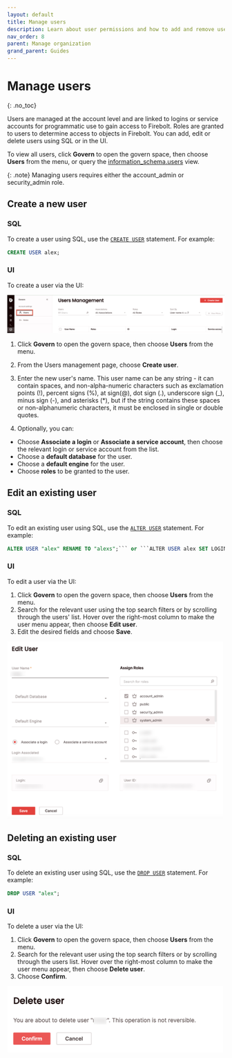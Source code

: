 ```yaml
---
layout: default
title: Manage users
description: Learn about user permissions and how to add and remove users in a Firebolt account.
nav_order: 8
parent: Manage organization
grand_parent: Guides
---
```


# Manage users
{: .no_toc}

Users are managed at the account level and are linked to logins or service accounts for programmatic use to gain access to Firebolt. Roles are granted to users to determine access to objects in Firebolt. You can add, edit or delete users using SQL or in the UI. 

To view all users, click **Govern** to open the govern space, then choose **Users** from the menu, or query the [information_schema.users](../../sql_reference/information-schema/users.md) view. 

{: .note}
Managing users requires either the account_admin or security_admin role.

## Create a new user

### SQL 
To create a user using SQL, use the [`CREATE USER`](../../sql_reference/commands/access-control/create-user.md) statement. For example:

```sql
CREATE USER alex;
```

### UI
To create a user via the UI:

![Govern > Users](../../assets/images/userspage.png)

1. Click **Govern** to open the govern space, then choose **Users** from the menu.
2. From the Users management page, choose **Create user**.
3. Enter the new user's name. This user name can be any string - it can contain spaces, and non-alpha-numeric characters such as exclamation points (!), percent signs (%), at sign(@), dot sign (.), underscore sign (_), minus sign (-), and asterisks (*), but if the string contains these spaces or non-alphanumeric characters, it must be enclosed in single or double quotes. 

4. Optionally, you can:
  - Choose **Associate a login** or **Associate a service account**, then choose the relevant login or service account from the list.
  - Choose a **default database** for the user.
  - Choose a **default engine** for the user. 
  - Choose **roles** to be granted to the user. 

## Edit an existing user

### SQL 
To edit an existing user using SQL, use the [`ALTER USER`](../../sql_reference/commands/access-control/alter-user.md) statement. For example:

```sql
ALTER USER "alex" RENAME TO "alexs";``` or ```ALTER USER alex SET LOGIN_NAME="alexs@acme.com";
```

### UI
To edit a user via the UI:
1. Click **Govern** to open the govern space, then choose **Users** from the menu.
2. Search for the relevant user using the top search filters or by scrolling through the users' list. Hover over the right-most column to make the user menu appear, then choose **Edit user**.
3. Edit the desired fields and choose **Save**.

<img src="../../assets/images/edituser.png" alt="Edit user" width="500"/>

## Deleting an existing user

### SQL 
To delete an existing user using SQL, use the [`DROP USER`](../../sql_reference/commands/access-control/drop-user.md) statement. For example:

```sql
DROP USER "alex";
```

### UI
To delete a user via the UI:
1. Click **Govern** to open the govern space, then choose **Users** from the menu.
2. Search for the relevant user using the top search filters or by scrolling through the users list. Hover over the right-most column to make the user menu appear, then choose **Delete user**.
3. Choose **Confirm**.

<img src="../../assets/images/deleteuser.png" alt="Delete user" width="500"/>
